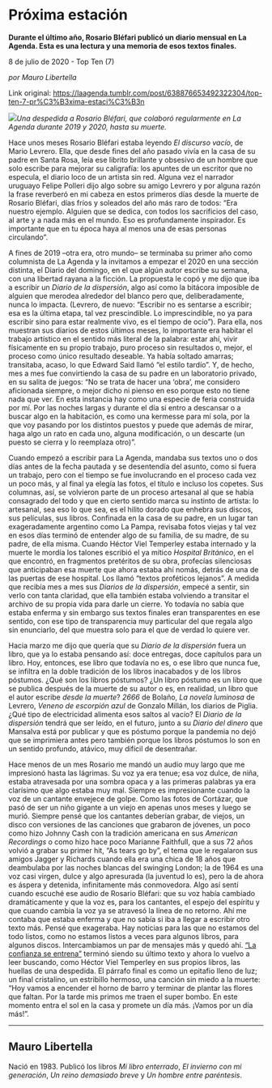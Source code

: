 # Próxima estación

**Durante el último año, Rosario Bléfari publicó un diario mensual en La Agenda. Esta es una lectura y una memoria de esos textos finales.**

8 de julio de 2020 - Top Ten (7)

_por Mauro Libertella_

Link original: https://laagenda.tumblr.com/post/638876653492322304/top-ten-7-pr%C3%B3xima-estaci%C3%B3n

![](https://64.media.tumblr.com/ae31b2ac14ff6383aa660d914d493f3b/15447693a1a81de3-f9/s500x750/d54bfb4cdf9b730cc2895a2912415a781290b1f4.jpg)*Una despedida a Rosario Bléfari, que colaboró regularmente en La Agenda durante 2019 y 2020, hasta su muerte.*  
  
Hace unos meses Rosario
Bléfari estaba leyendo *El discurso vacío*,
de Mario Levrero. Ella, que desde fines del año pasado vivía en la casa de su
padre en Santa Rosa, leía ese librito brillante y obsesivo de un hombre que
solo escribe para mejorar su caligrafía: los apuntes de un escritor que no
especula, el diario loco de un artista sin red. Alguna vez el narrador uruguayo
Felipe Polleri dijo algo sobre su amigo Levrero y por alguna razón la frase reverberó
en mi cabeza en estos primeros días desde la muerte de Rosario Bléfari, días
fríos y soleados del año más raro de todos: “Era nuestro ejemplo. Alguien que
se dedica, con todos los sacrificios del caso, al arte y a nada más en el
mundo. Eso es profundamente inspirador. Es importante que en tu época haya al
menos una de esas personas circulando”.

A fines de 2019 –otra era,
otro mundo– se terminaba su primer año como columnista de La Agenda y la
invitamos a empezar el 2020 en una sección distinta, el Diario del domingo, en
el que algún autor escribe su semana, con una libertad rayana a la ficción. La
propuesta le copó y me dijo que iba a escribir un *Diario de la dispersión*, algo así como la bitácora imposible de
alguien que merodea alrededor del blanco pero que, deliberadamente, nunca lo
impacta. (Levrero, de nuevo: “Escribir no es sentarse a escribir; esa es la
última etapa, tal vez prescindible. Lo imprescindible, no ya para escribir sino
para estar realmente vivo, es el tiempo de ocio”). Para ella, nos muestran sus
diarios de estos últimos meses, lo importante era habitar el trabajo artístico
en el sentido más literal de la palabra: estar ahí, vivir físicamente en su
propio trabajo, puro proceso sin resultados o, mejor, el proceso como único
resultado deseable. Ya había soltado amarras; transitaba, acaso, lo que
Edward Said llamó “el estilo tardío”. Y, de hecho, mes a mes fue convirtiendo
la casa de su padre en un laboratorio privado, en su salita de juegos: “No se trata de hacer
una ‘obra’, me considero aficionada siempre, o mejor dicho ni pienso en eso
porque esto no tiene nada que ver. En esta instancia hay como una especie de
feria construida por mí. Por las noches largas y durante el día si entro a
descansar o a buscar algo en la habitación, es como una kermesse para mí sola,
por la que voy pasando por los distintos puestos y puede que además de mirar,
haga algo un rato en cada uno, alguna modificación, o un descarte (un puesto se
cierra y lo reemplaza otro)”.

Cuando empezó a escribir para La Agenda,
mandaba sus textos uno o dos días antes de la fecha pautada y se desentendía
del asunto, como si fuera un trabajo, pero con el tiempo se fue involucrando en
el proceso cada vez un poco más, y al final ya elegía las fotos, el título e
incluso los copetes. Sus columnas, así, se volvieron parte de un proceso
artesanal al que se había consagrado del todo y que en cierto sentido marca su
instinto de artista: lo artesanal, sea eso lo que sea, es el hilito dorado que
enhebra sus discos, sus películas, sus libros. Confinada en la casa de su
padre, en un lugar tan exageradamente argentino como La Pampa, revisaba fotos
viejas y tal vez en esos días terminó de entender algo de su familia, de su
madre, de su padre, de ella misma. Cuando Héctor Viel Temperley estaba
internado y la muerte le mordía los talones escribió
el ya mítico *Hospital Británico*, en
el que encontró, en fragmentos pretéritos de su obra, profecías silenciosas que
anticipaban esa muerte que ahora estaba ahí nomás, detrás de una de las puertas
de ese hospital. Los llamó “textos proféticos lejanos”. A medida que recibía
mes a mes sus *Diarios de la dispersión*,
empecé a sentir, sin verlo con tanta claridad, que ella también estaba
volviendo a transitar el archivo de su propia vida para darle un cierre. Yo
todavía no sabía que estaba enferma y sin embargo sus textos finales eran transparentes
en ese sentido, con ese tipo de transparencia muy particular del que regala
algo sin enunciarlo, del que muestra solo para el que de verdad lo quiere ver. 

Hacia marzo me dijo que quería que su *Diario de la dispersión* fuera un libro,
que ya lo estaba pensando así: doce entregas, doce capítulos para un libro. Hoy,
entonces, ese libro que todavía no es, o ese libro que nunca fue, se infiltra
en la doble tradición de los libros inacabados y de los libros póstumos. ¿Qué
son los libros póstumos? ¿Un libro póstumo es un libro que se publica después
de la muerte de su autor o es, en realidad, un libro que el autor escribe *desde la muerte*? *2666* de Bolaño, *La novela
luminosa* de Levrero, *Veneno de
escorpión azul* de Gonzalo Millán, los diarios de Piglia. ¿Qué tipo de
electricidad alimenta esos saltos al vacío? El *Diario de la dispersión* tendrá que ser leído, en el futuro, junto a
su *Diario del dinero* que Mansalva
está por publicar y que es póstumo porque la pandemia no dejó que se imprimiera
antes pero también porque los libros póstumos lo son en un sentido profundo,
atávico, muy difícil de desentrañar.

Hace menos de un mes Rosario me mandó un audio
muy largo que me impresionó hasta las lágrimas. Su voz ya era tenue; esa voz
dulce, de niña, estaba atravesada por una sombra opaca y a las primeras
palabras ya era clarísimo que algo estaba muy mal. Siempre es impresionante
cuando la voz de un cantante envejece de golpe. Como las fotos de Cortázar, que
pasó de ser un niño gigante a un viejo en apenas unos meses y luego se murió.
Siempre pensé que los cantantes deberían grabar, de viejos, un disco con
versiones de las canciones que grabaron de jóvenes, un poco como hizo Johnny
Cash con la tradición americana en sus *American
Recordings* o como hizo hace poco Marianne Faithfull, que a sus 72 años
volvió a grabar su primer hit, “As tears go by”, el tema que le regalaron sus
amigos Jagger y Richards cuando ella era una chica de 18 años que deambulaba
por las noches blancas del swinging London; la de 1964 es una voz casi virgen,
dulce y algo apresurada (la juventud lo es), pero la de ahora es áspera y
detenida, infinitamente más conmovedora. Algo así sentí cuando escuché ese
audio de Rosario Bléfari: que su voz había cambiado dramáticamente y que la voz
es, para los cantantes, el espejo del espíritu y que cuando cambia la voz ya se
atravesó la línea de no retorno. Ahí me contaba que estaba enferma y que no sabía
si iba a llegar a escribir otro texto más. Pensé que exageraba. Hay noticias
para las que no estamos del todo listos, como no estamos listos a veces para
algunos libros, para algunos discos. Intercambiamos un par de mensajes más y
quedó ahí. [“La confianza se entrena”](https://laagenda.buenosaires.gob.ar/post/621540579172646912/diario-del-domingo-la-confianza) terminó siendo su último texto y ahora lo
vuelvo a leer buscando, como Héctor Viel Temperley en sus propios libros, las
huellas de una despedida. El párrafo final es como un epitafio lleno de luz; un
final cristalino, un estribillo hermoso, una canción sin miedo a la muerte: “Hoy vamos a encender
el horno de barro y terminar de plantar las flores que faltan. Por la tarde mis
primos me traen el super bombo. En este momento entra el sol en la casa y
promete un día más. ¡Vamos por un día más!”.



---

 Mauro Libertella
-----------------

 Nació en 1983. Publicó los libros *Mi libro enterrado*, *El invierno con mi generación*, *Un reino demasiado breve* y *Un hombre entre paréntesis*.


